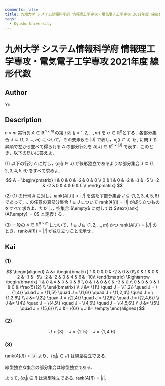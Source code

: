 ```yaml
---
comments: false
title: 九州大学 システム情報科学府 情報理工学専攻・電気電子工学専攻 2021年度 線形代数
tags:
  - Kyushu-University
---
```

# 九州大学 システム情報科学府 情報理工学専攻・電気電子工学専攻 2021年度 線形代数


## **Author**
Yu

## **Description**
$n \times m$ 実行列 $A \in \mathbb{R}^{n \times m}$ の第 $j$ 列 $(j = 1, 2, \dots , m)$ を $a_j \in \mathbb{R}^n$とする．各部分集合 $J \subseteq \{1, 2, \dots , m\}$ について，その要素数を $|J|$ で表し，$a_j (j \in J)$ を $j$ に関する昇順で左から並べて得られる $A$ の部分行列を $A[J] \in \mathbb{R}^{n \times |J|}$ で表す．このとき，以下の問いに答えよ．

(1) 以下の行列 $A$ に対し，$\{a_j|j \in J\}$ が線形独立であるような部分集合 $J \subseteq \{1, 2, 3, 4, 5, 6\}$ をすべて求めよ．

$$
A = 
\begin{pmatrix}
1 & 0 & 0 & -2 & 0 & 0 \\
0 & 1 & 0 & -2 & -3 & -5 \\
-2 & -2 & 0 & 4 & 6 & 0 \\
\end{pmatrix}
$$

(2) (1) の行列 $A$ に対し，$\text{rank}(A[J]) < |J|$ を満たす部分集合 $J \subseteq \{1, 2, 3, 4, 5, 6\}$ であって，$J$ の任意の真部分集合 $I \subsetneq J$ について $\text{rank}(A[I]) = |I|$ が成り立つものをすべて求めよ．ただし，空集合 $\empty$ に対しては $\text{rank}(A[\empty]) = 0$ と定義する．

(3) 一般の $A \in \mathbb{R}^{n×m}$ について，$I \subseteq J \subseteq \{1, 2, \dots , m\}$ かつ $\text{rank}(A[J]) = |J|$ のとき，$\text{rank}(A[I]) = |I|$ が成り立つことを示せ．

## **Kai** 
### (1)

$$
\begin{aligned}
A &= \begin{bmatrix}
1 & 0 & 0 & -2 & 0 & 0\\
0 & 1 & 0 & -2 & -3 & -5\\
-2 & -2 & 0 & 4 & 6 & -10\\
\end{bmatrix}
\Rightarrow
\begin{bmatrix}
1 & 0 & 0 & 0 & 0 & 5 \\
0 & 1 & 0 & 0 & -3 & 0 \\
0 & 0 & 0 & 1 & 0 & \frac{5}{2} \\
\end{bmatrix} \\
J &= \{1\} \quad J = \{1,2\} \quad J = \{1,4\} \quad J = \{1,5\} \quad J = \{1,6\} \quad J = \{1,2,4\} \quad J = \{1,2,6\} \\
J &= \{2\} \quad J = \{2,4\} \quad J = \{2,6\} \quad J = \{2,4,6\} \\
J &= \{4\} \quad J = \{4,5\} \quad J = \{4,6\} \quad J = \{4,5,6\} \\
J &= \{5\} \quad J = \{5,6\} \\
J &= \{6\} \\
J &= \empty
\end{aligned}
$$

### (2)

$$
J = \{3\} \quad J = \{2,5\} \quad J = \{1,4,6\}
$$

### (3)
$\text{rank}(A[J]) = |J|$ より、$\{a_j|j \in J\}$ は線型独立である.

線型独立な集合の部分集合は線型独立である.

よって, $\{a_i|i \in I\}$ は線型独立である. $\text{rank}(A[I]) = |I|$. 
